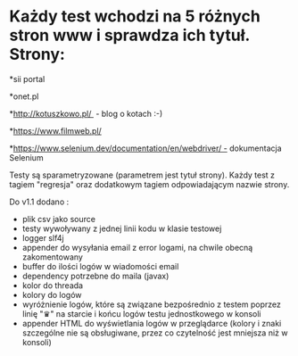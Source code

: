 # Każdy test wchodzi na 5 różnych stron www i sprawdza ich tytuł. Strony:

*sii portal

*onet.pl

*http://kotuszkowo.pl/  - blog o kotach :-)

*https://www.filmweb.pl/

*https://www.selenium.dev/documentation/en/webdriver/ - dokumentacja Selenium

Testy są sparametryzowane (parametrem jest tytuł strony). Każdy test z tagiem "regresja" oraz dodatkowym tagiem odpowiadającym nazwie strony.


Do v1.1 dodano :
- plik csv jako source
- testy wywoływany z jednej linii kodu w klasie testowej
- logger slf4j
- appender do wysyłania email z error logami, na chwile obecną zakomentowany
- buffer do ilości logów w wiadomości email
- dependency potrzebne do maila (javax)
- kolor do threada
- kolory do logów
- wyróżnienie logów, które są związane bezpośrednio z testem poprzez linię  "♛" na starcie i końcu logów testu jednostkowego w konsoli
- appender HTML do wyświetlania logów w przeglądarce (kolory i znaki szczególne nie są obsługiwane, przez co czytelność jest mniejsza niż w konsoli)

